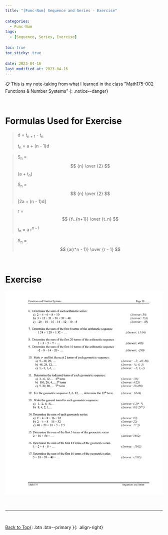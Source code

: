 ```yaml
---
title: "[Func-Num] Sequence and Series - Exercise"

categories:
  - Func-Num
tags:
  - [Sequence, Series, Exercise]

toc: true
toc_sticky: true

date: 2023-04-16
last_modified_at: 2023-04-16
---
```


<!-- {% capture notice-2 %}

📋 This is the tech-news archives to help me keep track of what I am interested in!

- Reference tech news link: <https://thenextweb.com/news/blockchain-development-tech-career>
  {% endcapture %}

<div class="notice--danger">{{ notice-2 | markdownify }}</div> -->

📋 This is my note-taking from what I learned in the class "Math175-002 Functions & Number Systems"
{: .notice--danger}

<br>

# Formulas Used for Exercise

> d = t<sub>n + 1</sub> - t<sub>n</sub>
>
> t<sub>n</sub> = a + (n - 1)d

> S<sub>n</sub> =
> $$ {n} \over {2} $$
> (a + t<sub>n</sub>)
>
> S<sub>n</sub> =
> $$ {n} \over {2} $$
> [2a + (n - 1)d]

> r =
> $$ {t\_{n+1}} \over {t_n} $$
>
> t<sub>n</sub> = a r<sup>n - 1</sup>

> S<sub>n</sub> =
> $$ {a(r^n - 1)} \over {r - 1} $$

<br>

# Exercise

![Ex](../../../assets/images/Math175_Supplement_Pg18.jpg)

<br>

---

<br>

[Back to Top](#){: .btn .btn--primary }{: .align-right}
